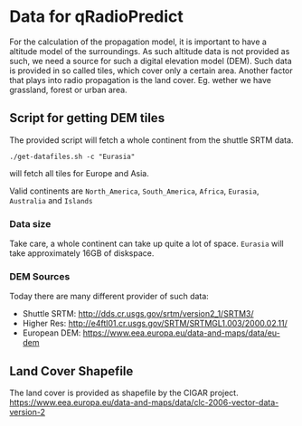 # Data for qRadioPredict

For the calculation of the propagation model, it is important to have a altitude model of the surroundings.
As such altitude data is not provided as such, we need a source for such a digital elevation model (DEM).
Such data is provided in so called tiles, which cover only a certain area.
Another factor that plays into radio propagation is the land cover.
Eg. wether we have grassland, forest or urban area. 

## Script for getting DEM tiles 
The provided script will fetch a whole continent from the shuttle SRTM data.
```
./get-datafiles.sh -c "Eurasia"
```
will fetch all tiles for Europe and Asia.

Valid continents are `North_America`, `South_America`, `Africa`,
        `Eurasia`, `Australia` and  `Islands`
### Data size
Take care, a whole continent can take up quite a lot of space.
`Eurasia` will take approximately 16GB of diskspace.

### DEM Sources
Today there are many different provider of such data:
- Shuttle SRTM: http://dds.cr.usgs.gov/srtm/version2_1/SRTM3/
- Higher Res: http://e4ftl01.cr.usgs.gov/SRTM/SRTMGL1.003/2000.02.11/
- European DEM: https://www.eea.europa.eu/data-and-maps/data/eu-dem

## Land Cover Shapefile
The land cover is provided as shapefile by the CIGAR project.
https://www.eea.europa.eu/data-and-maps/data/clc-2006-vector-data-version-2
 
